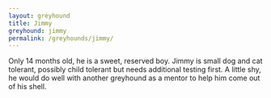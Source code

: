 ```yaml
---
layout: greyhound
title: Jimmy
greyhound: jimmy
permalink: /greyhounds/jimmy/
---
```


Only 14 months old, he is a sweet, reserved boy. Jimmy is small dog and cat tolerant, possibly child tolerant but needs
additional testing first. A little shy, he would do well with another greyhound as a mentor to help him come out of his
shell.
